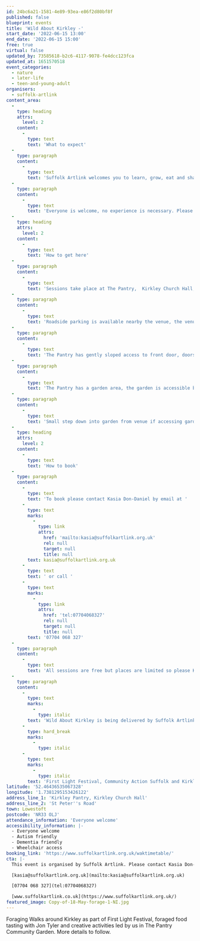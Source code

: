 ```yaml
---
id: 24bc6a21-1581-4e89-93ea-e86f2d80bf8f
published: false
blueprint: events
title: 'Wild About Kirkley -'
start_date: '2022-06-15 13:00'
end_date: '2022-06-15 15:00'
free: true
virtual: false
updated_by: 73585618-b2c6-4117-9078-fe4dcc123fca
updated_at: 1651570518
event_categories:
  - nature
  - later-life
  - teen-and-young-adult
organisers:
  - suffolk-artlink
content_area:
  -
    type: heading
    attrs:
      level: 2
    content:
      -
        type: text
        text: 'What to expect'
  -
    type: paragraph
    content:
      -
        type: text
        text: 'Suffolk Artlink welcomes you to learn, grow, eat and share through a series of inspiring, social and creative get-togethers centered around Kirkley. '
  -
    type: paragraph
    content:
      -
        type: text
        text: 'Everyone is welcome, no experience is necessary. Please come prepared to spend some time outdoors. Wear suitable clothing and footwear. The Pantry will be open for facilities, refreshments and hot drinks will be provided. You can attend as few or as many activities as you like.'
  -
    type: heading
    attrs:
      level: 2
    content:
      -
        type: text
        text: 'How to get here'
  -
    type: paragraph
    content:
      -
        type: text
        text: 'Sessions take place at The Pantry,  Kirkley Church Hall, St Peter’s Rd, Lowestoft NR33 0LJ'
  -
    type: paragraph
    content:
      -
        type: text
        text: 'Roadside parking is available nearby the venue, the venue is on a hill. There is a disabled toilet available inside venue. External and internal doors are not automated.'
  -
    type: paragraph
    content:
      -
        type: text
        text: 'The Pantry has gently sloped access to front door, doors are wide enough for wheelchair access.'
  -
    type: paragraph
    content:
      -
        type: text
        text: 'The Pantry has a garden area, the garden is accessible by wheelchair, a paved garden path wide enough for wheelchair runs through The Pantry garden to the right of the building.'
  -
    type: paragraph
    content:
      -
        type: text
        text: 'Small step down into garden from venue if accessing garden from inside the venue.'
  -
    type: heading
    attrs:
      level: 2
    content:
      -
        type: text
        text: 'How to book'
  -
    type: paragraph
    content:
      -
        type: text
        text: 'To book please contact Kasia Don-Daniel by email at '
      -
        type: text
        marks:
          -
            type: link
            attrs:
              href: 'mailto:kasia@suffolkartlink.org.uk'
              rel: null
              target: null
              title: null
        text: kasia@suffolkartlink.org.uk
      -
        type: text
        text: ' or call '
      -
        type: text
        marks:
          -
            type: link
            attrs:
              href: 'tel:07704068327'
              rel: null
              target: null
              title: null
        text: '07704 068 327'
  -
    type: paragraph
    content:
      -
        type: text
        text: 'All sessions are free but places are limited so please Kasia if you''re interested. '
  -
    type: paragraph
    content:
      -
        type: text
        marks:
          -
            type: italic
        text: 'Wild About Kirkley is being delivered by Suffolk Artlink in partnership with The Third Person,'
      -
        type: hard_break
        marks:
          -
            type: italic
      -
        type: text
        marks:
          -
            type: italic
        text: 'First Light Festival, Community Action Suffolk and Kirkley Pantry. The project has been made possible by the Arts Council England and Suffolk County Council.'
latitude: '52.46436535067328'
longitude: '1.7381295153426122'
address_line_1: 'Kirkley Pantry, Kirkley Church Hall'
address_line_2: 'St Peter''s Road'
town: Lowestoft
postcode: 'NR33 OLJ'
attendance_information: 'Everyone welcome'
accessibility_information: |-
  - Everyone welcome
  - Autism friendly
  - Dementia friendly
  - Wheelchair access
booking_link: 'https://www.suffolkartlink.org.uk/waktimetable/'
cta: |-
  This event is organised by Suffolk Artlink. Please contact Kasia Don-Daniel:

  [kasia@suffolkartlink.org.uk](mailto:kasia@suffolkartlink.org.uk)

  [07704 068 327](tel:07704068327)

  [www.suffolkartlink.co.uk](https://www.suffolkartlink.org.uk/)
featured_image: Copy-of-18-May-forage-1-NI.jpg
---
```

Foraging Walks around Kirkley as part of First Light Festival, foraged food tasting with Jon Tyler and creative activities led by us in The Pantry Community Garden. More details to follow.